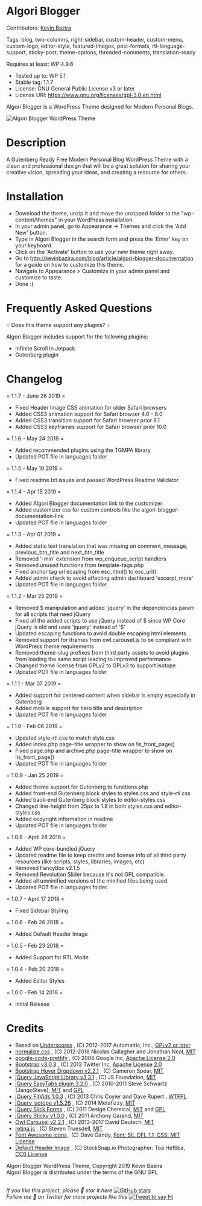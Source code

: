 # Algori Blogger 

Contributors: [Kevin Bazira](http://kevinbazira.com)

Tags: blog, two-columns, right-sidebar, custom-header, custom-menu, custom-logo, editor-style, featured-images, post-formats, rtl-language-support, sticky-post, theme-options, threaded-comments, translation-ready

Requires at least: WP 4.9.6
* Tested up to: WP 5.1
* Stable tag: 1.1.7
* License: GNU General Public License v3 or later
* License URI: https://www.gnu.org/licenses/gpl-3.0.en.html

Algori Blogger is a WordPress Theme designed for Modern Personal Blogs.

![Algori Blogger WordPress Theme](http://kevinbazira.com/images/articles/Algori%20Blogger%20WordPress%20Theme%20Documentation.jpg "Algori Blogger WordPress Theme")

# Description 

A Gutenberg Ready Free Modern Personal Blog WordPress Theme with a clean and professional design that will be a great solution for sharing your creative vision, spreading your ideas, and creating a resource for others.

# Installation

* Download the theme, unzip it and move the unzipped folder to the "wp-content/themes" in your WordPress installation.
* In your admin panel, go to Appearance -> Themes and click the 'Add New' button.
* Type in Algori Blogger in the search form and press the 'Enter' key on your keyboard.
* Click on the 'Activate' button to use your new theme right away.
* Go to http://kevinbazira.com/blog/article/algori-blogger-documentation for a guide on how to customize this theme.
* Navigate to Appearance > Customize in your admin panel and customize to taste.
* Done :)

# Frequently Asked Questions 

= Does this theme support any plugins? =

Algori Blogger includes support for the following plugins;
* Infinite Scroll in Jetpack
* Gutenberg plugin

# Changelog 

= 1.1.7 - June 26 2019 =
* Fixed Header Image CSS animation for older Safari browsers
* Added CSS3 animation support for Safari browser 4.0 - 8.0
* Added CSS3 transition support for Safari browser prior 6.1
* Added CSS3 keyframes support for Safari browser prior 10.0

= 1.1.6 - May 24 2019 =
* Added recommended plugins using the TGMPA library
* Updated POT file in languages folder

= 1.1.5 - May 10 2019 =
* Fixed readme.txt issues and passed WordPress Readme Validator

= 1.1.4 - Apr 15 2019 =
* Added Algori Blogger documentation link to the customizer
* Added customizer css for custom controls like the algori-blogger-documentation-link 
* Updated POT file in languages folder

= 1.1.3 - Apr 01 2019 =
* Added static text translation that was missing on comment_message, previous_btn_title and next_btn_title
* Removed '-min' extension from wp_enqueue_script handlers
* Removed unused functions from template-tags.php
* Fixed anchor tag url ecaping from esc_html() to esc_url()
* Added admin check to avoid affecting admin dashboard 'excerpt_more'
* Updated POT file in languages folder

= 1.1.2 - Mar 25 2019 =
* Removed $ manipulation and added 'jquery' in the dependencies param for all scripts that need jQuery
* Fixed all the added scripts to use jQuery instead of $ since WP Core jQuery is old and uses 'jquery' instead of '$'
* Updated escaping functions to avoid double escaping html elements
* Removed support for iframes from owl.carousel.js to be compliant with WordPress theme requirements
* Removed theme-slug prefixes from third party assets to avoid plugins from loading the same script leading to improved performance
* Changed theme license from GPLv2 to GPLv3 to support isotope
* Updated POT file in languages folder

= 1.1.1 - Mar 07 2019 =
* Added support for centered content when sidebar is empty especially in Gutenberg
* Added mobile support for hero title and description
* Updated POT file in languages folder

= 1.1.0 - Feb 06 2019 =
* Updated style-rtl.css to match style.css
* Added index.php page-title wrapper to show on !is_front_page()
* Fixed page.php and archive.php page-title wrapper to show on !is_front_page()
* Updated POT file in languages folder

= 1.0.9 - Jan 25 2019 =
* Added theme support for Gutenberg to functions.php
* Added front-end Gutenberg block styles to styles.css and style-rtl.css
* Added back-end Gutenberg block styles to editor-styles.css
* Changed line-height from 25px to 1.8 in both styles.css and editor-styles.css
* Added copyright information in readme
* Updated POT file in languages folder

= 1.0.8 - April 28 2018 =
* Added WP core-bundled jQuery
* Updated readme file to keep credits and license info of all third party resources (like scripts, styles, libraries, images, etc)
* Removed FancyBox v2.1.5
* Removed Revolution Slider because it's not GPL compatible.
* Added all unminified versions of the minified files being used.
* Updated POT file in languages folder.

= 1.0.7 - April 17 2018 =
* Fixed Sidebar Styling

= 1.0.6 - Feb 26 2018 =
* Added Default Header Image

= 1.0.5 - Feb 23 2018 =
* Added Support for RTL Mode

= 1.0.4 - Feb 20 2018 =
* Added Editor Styles

= 1.0.0 - Feb 14 2018 =
* Initial Release

# Credits

* Based on [Underscores](https://underscores.me/) , (C) 2012-2017 Automattic, Inc., [GPLv2 or later](https://www.gnu.org/licenses/gpl-2.0.html)
* [normalize.css](https://necolas.github.io/normalize.css/) , (C) 2012-2016 Nicolas Gallagher and Jonathan Neal, [MIT](https://opensource.org/licenses/MIT)
* [google-code-prettify](https://github.com/google/code-prettify) , (C) 2006 Google Inc, [Apache License 2.0](http://www.apache.org/licenses/LICENSE-2.0)
* [Bootstrap v3.0.3](http://getbootstrap.com) , (C) 2013 Twitter Inc, [Apache License 2.0](http://www.apache.org/licenses/LICENSE-2.0)
* [Bootstrap Hover Dropdown v2.2.1](https://necolas.github.io/normalize.css/) , (C) Cameron Spear, [MIT](https://opensource.org/licenses/MIT)
* [jQuery JavaScript Library v3.3.1](https://jquery.com/) , (C) JS Foundation, [MIT](https://opensource.org/licenses/MIT)
* [jQuery EasyTabs plugin 3.2.0](https://necolas.github.io/normalize.css/) , (C) 2010-2011 Steve Schwartz (JangoSteve), [MIT](https://opensource.org/licenses/MIT) and [GPL](http://www.gnu.org/licenses/gpl.html)
* [jQuery FitVids 1.0.3](http://fitvidsjs.com/) , (C) 2013 Chris Coyier and Dave Rupert , [WTFPL](http://sam.zoy.org/wtfpl/)
* [jQuery Isotope v1.5.26](http://isotope.metafizzy.co) , (C) 2014 Metafizzy, [MIT](https://opensource.org/licenses/MIT)
* [jQuery Slick Forms](http://www.designchemical.com) , (C) 2011 Design Chemical, [MIT](https://opensource.org/licenses/MIT) and [GPL](http://www.gnu.org/licenses/gpl.html)
* [jQuery Sticky v1.0.0](http://labs.anthonygarand.com/sticky) , (C) 2011 Anthony Garand, [MIT](https://opensource.org/licenses/MIT)
* [Owl Carousel v2.2.1](https://owlcarousel2.github.io/OwlCarousel2/) , (C) 2013-2017 David Deutsch, [MIT](https://opensource.org/licenses/MIT)
* [retina.js](https://github.com/strues/retinajs) , (C) Steven Truesdell, [MIT](https://opensource.org/licenses/MIT)
* [Font Awesome icons](http://fontawesome.io) , (C) Dave Gandy, [Font: SIL OFL 1.1, CSS: MIT License](http://fontawesome.io/license)
* [Default Header Image](https://stocksnap.io/photo/5AQ9OI606F) , (C) StockSnap.io Photographer: Toa Heftiba, [CC0 License](https://creativecommons.org/publicdomain/zero/1.0/)


Algori Blogger WordPress Theme, Copyright 2019 Kevin Bazira<br/>
Algori Blogger is distributed under the terms of the GNU GPL<br/><br/>

_If you like this project, please 🌟 star it here_ [![GitHub stars](https://img.shields.io/github/stars/kevinbazira/algori-blogger.svg?label=Stars&style=social)](https://github.com/kevinbazira/algori-blogger)
<br/>
_Follow me 👋 on Twitter for more projects like this_ [![Tweet to say Hi](https://img.shields.io/twitter/follow/kevinbazira.svg?style=social&label=Tweet%20@kevinbazira)](https://twitter.com/kevinbazira/)

